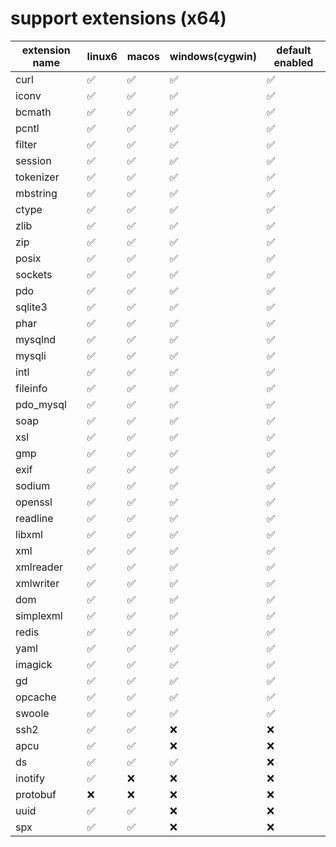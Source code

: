 # support extensions   (x64)

| extension name | linux6 | macos | windows(cygwin) | default enabled |
|------------|--------|-------|-----------------|-----------------|
| curl       | ✅      | ✅     | ✅               | ✅               |
| iconv      | ✅      | ✅     | ✅               | ✅               |
| bcmath     | ✅      | ✅     | ✅               | ✅               |
| pcntl      | ✅      | ✅     | ✅               | ✅               |
| filter     | ✅      | ✅     | ✅               | ✅               |
| session    | ✅      | ✅     | ✅               | ✅               |
| tokenizer  | ✅      | ✅     | ✅               | ✅               |
| mbstring   | ✅      | ✅     | ✅               | ✅               |
| ctype      | ✅      | ✅     | ✅               | ✅               |
| zlib       | ✅      | ✅     | ✅               | ✅               |
| zip        | ✅      | ✅     | ✅               | ✅               |
| posix      | ✅      | ✅     | ✅               | ✅               |
| sockets    | ✅      | ✅     | ✅               | ✅               |
| pdo        | ✅      | ✅     | ✅               | ✅               |
| sqlite3    | ✅      | ✅     | ✅               | ✅               |
| phar       | ✅      | ✅     | ✅               | ✅               |
| mysqlnd    | ✅      | ✅     | ✅               | ✅               |
| mysqli     | ✅      | ✅     | ✅               | ✅               |
| intl       | ✅      | ✅     | ✅               | ✅               |
| fileinfo   | ✅      | ✅     | ✅               | ✅               |
| pdo_mysql  | ✅      | ✅     | ✅               | ✅               |
| soap       | ✅      | ✅     | ✅               | ✅               |
| xsl        | ✅      | ✅     | ✅               | ✅               |
| gmp        | ✅      | ✅     | ✅               | ✅               |
| exif       | ✅      | ✅     | ✅               | ✅               |
| sodium     | ✅      | ✅     | ✅               | ✅               |
| openssl    | ✅      | ✅     | ✅               | ✅               |
| readline   | ✅      | ✅     | ✅               | ✅               |
| libxml     | ✅      | ✅     | ✅               | ✅               |
| xml        | ✅      | ✅     | ✅               | ✅               |
| xmlreader  | ✅      | ✅     | ✅               | ✅               |
| xmlwriter  | ✅      | ✅     | ✅               | ✅               |
| dom        | ✅      | ✅     | ✅               | ✅               |
| simplexml  | ✅      | ✅     | ✅               | ✅               |
| redis      | ✅      | ✅     | ✅               | ✅               |
| yaml       | ✅      | ✅     | ✅               | ✅               |
| imagick    | ✅      | ✅     | ✅               | ✅               |
| gd         | ✅      | ✅     | ✅               | ✅               |
| opcache    | ✅      | ✅     | ✅               | ✅               |
| swoole     | ✅      | ✅     | ✅               | ✅               |
| ssh2       | ✅      | ✅     | ❌               | ❌               |
| apcu       | ✅      | ✅     | ❌               | ❌               |
| ds         | ✅      | ✅     | ✅               | ❌               |
| inotify    | ✅      | ❌     | ❌               | ❌               |
| protobuf   | ❌      | ❌     | ❌               | ❌               |
| uuid       | ✅      | ✅     | ❌               | ❌               |
| spx        | ✅      | ✅     | ❌               | ❌               |


